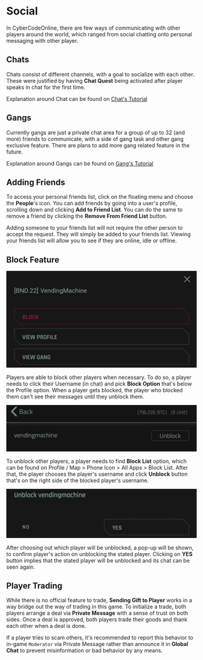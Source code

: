 # Social
In CyberCodeOnline, there are few ways of communicating with other players around the world, which ranged from social chatting onto personal messaging with other player.

## Chats
Chats consist of different channels, with a goal to socialize with each other. These were justified by having **Chat Quest** being activated after player speaks in chat for the first time.  

Explanation around Chat can be found on [Chat's Tutorial](https://cybercodeonline.com/markdown?path=tutorial%2Fchat.md)

## Gangs
Currently gangs are just a private chat area for a group of up to 32 (and more) friends to communicate, with a side of gang task and other gang exclusive feature. There are plans to add more gang related feature in the future. 

Explanation around Gangs can be found on [Gang's Tutorial](https://cybercodeonline.com/markdown?path=tutorial%2Fgangs.md)

## Adding Friends
To access your personal friends list, click on the floating menu and choose the **People**'s icon. You can add friends by going into a user's profile, scrolling down and clicking **Add to Friend List**. You can do the same to remove a friend by clicking the **Remove From Friend List** button.

Adding someone to your friends list will not require the other person to accept the request. They will simply be added to your friends list. Viewing your friends list will allow you to see if they are online, idle or offline.

## Block Feature

![BlockFeature1](/resources/mobile-tutorial/BlockFeature1.png)

Players are able to block other players when necessary. To do so, a player needs to click their Username (in chat) and pick **Block Option** that's below the Profile option. When a player gets blocked, the player who blocked them can't see their messages until they unblock them.

![BlockFeature2](/resources/mobile-tutorial/BlockFeature2.png)

To unblock other players, a player needs to find **Block List** option, which can be found on Profile / Map > Phone Icon > All Apps > Block List. After that, the player chooses the player's username and click **Unblock** button that's on the right side of the blocked player's username.

![BlockFeature3](/resources/mobile-tutorial/BlockFeature3.png)

After choosing out which player will be unblocked, a pop-up will be shown, to confirm player's action on unblocking the stated player. Clicking on **YES** button implies that the stated player will be unblocked and its chat can be seen again.

## Player Trading
While there is no official feature to trade, **Sending Gift to Player** works in a way bridge out the way of trading in this game. To initialize a trade, both players arrange a deal via **Private Message** with a sense of trust on both sides. Once a deal is approved, both players trade their goods and thank each other when a deal is done.

If a player tries to scam others, it's recommended to report this behavior to in-game `Moderator` via Private Message rather than announce it in **Global Chat** to prevent misinformation or bad behavior by any means.
